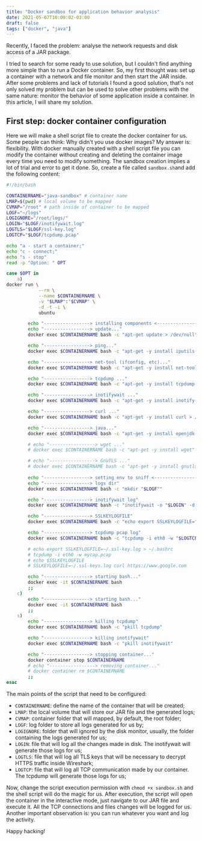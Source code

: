 ```yaml
---
title: "Docker sandbox for application behavior analysis"
date: 2021-05-07T10:00:02-03:00
draft: false
tags: ["docker", "java"]
---
```


Recently, I faced the problem: analyse the network requests and disk access of a JAR package.

I tried to search for some ready to use solution, but I couldn't find anything more simple than to run a Docker container. So, my first thought was: set up a container with a network and file monitor and then start the JAR inside. After some problems and lack of tutorials I found a good solution, that's not only solved my problem but can be used to solve other problems with the same nature: monitor the behavior of some application inside a container. In this article, I will share my solution.

## First step: docker container configuration

Here we will make a shell script file to create the docker container for us. Some people can think: Why didn't you use docker images? My answer is: flexibility. With docker manually created with a shell script file you can modify the container without creating and deleting the container image every time you need to modify something. The sandbox creation implies a lot of trial and error to get it done.
So, create a file called `sandbox.sh`and add the following content:

```bash
#!/bin/bash

CONTAINERNAME="java-sandbox" # container name
LMAP=$(pwd) # local volume to be mapped
CVMAP="/root" # path inside of container to be mapped
LOGF="~/logs"
LOGIGNORE="/root/logs/"
LOGIN="$LOGF/inotifywait.log"
LOGTLS="$LOGF/ssl-key.log"
LOGTCP="$LOGF/tcpdump.pcap"

echo "a - start a container;"
echo "c - connect;"
echo "s - stop"
read -p "Option: " OPT

case $OPT in
	a)
docker run \
			--rm \
			--name $CONTAINERNAME \
			-v "$LMAP":"$CVMAP" \
			-d -t -i \
			ubuntu 

		echo "-----------------> installing components <-----------------" 
		echo "-----------------> update..."
		docker exec $CONTAINERNAME bash -c "apt-get update > /dev/null"

		echo "-----------------> ping..."
		docker exec $CONTAINERNAME bash -c "apt-get -y install iputils-ping > /dev/null"

		echo "-----------------> net-tool (ifconfig, etc)..."
		docker exec $CONTAINERNAME bash -c "apt-get -y install net-tools > /dev/null"

		echo "-----------------> tcpdump ..."
		docker exec $CONTAINERNAME bash -c "apt-get -y install tcpdump > /dev/null"

		echo "-----------------> inotifywait ..."
		docker exec $CONTAINERNAME bash -c "apt-get -y install inotify-tools > /dev/null"

		echo "-----------------> curl ..."
		docker exec $CONTAINERNAME bash -c "apt-get -y install curl > /dev/null"

		echo "-----------------> java..."
		docker exec $CONTAINERNAME bash -c "apt-get -y install openjdk-11-jdk > /dev/null"

		# echo "-----------------> wget ..."
		# docker exec $CONTAINERNAME bash -c "apt-get -y install wget"

		# echo "-----------------> GnuTLS ..."
		# docker exec $CONTAINERNAME bash -c "apt-get -y install gnutls-bin"
		
		echo "-----------------> setting env to sniff <-----------------"
		echo "-----------------> logs dir"
		docker exec $CONTAINERNAME bash -c "mkdir "$LOGF""

		echo "-----------------> inotifywait log"
		docker exec $CONTAINERNAME bash -c "inotifywait -o "$LOGIN" -d -r @"$LOGIGNORE"  -m /"

		echo "-----------------> SSLKEYLOGFILE"
		docker exec $CONTAINERNAME bash -c "echo export SSLKEYLOGFILE="$LOGTLS" > ~/.bashrc && source ~/.bashrc"

		echo "-----------------> tcpdump pcap log"
		docker exec $CONTAINERNAME bash -c "tcpdump -i eth0 -w "$LOGTCP" &"

		# echo export SSLKEYLOGFILE=~/.ssl-key.log > ~/.bashrc
		# tcpdump -i eth0 -w mycap.pcap
		# echo $SSLKEYLOGFILE
		# SSLKEYLOGFILE=~/.ssl-keys.log curl https://www.google.com

		echo "-----------------> starting bash..."
		docker exec -it $CONTAINERNAME bash
		;;
	c)
		echo "-----------------> starting bash..."
		docker exec -it $CONTAINERNAME bash
		;;
	s)
		echo "-----------------> killing tcpdump"
		docker exec $CONTAINERNAME bash -c "pkill tcpdump"

		echo "-----------------> killing inotifywait"
		docker exec $CONTAINERNAME bash -c "pkill inotifywait"

		echo "-----------------> stopping container..."
		docker container stop $CONTAINERNAME
		# echo "-----------------> removing container..."
		# docker container rm $CONTAINERNAME
		;;
esac
```

The main points of the script that need to be configured:

* `CONTAINERNAME`: define the name of the container that will be created;
* `LMAP`: the local volume that will store our JAR file and the generated logs;
* `CVMAP`: container folder that will mapped, by default, the root folder;
* `LOGF`: log folder to store all logs generated for us by;
* `LOGIGNORE`: folder that will ignored by the disk monitor, usually, the folder containing the logs generated for us;
* `LOGIN`: file that will log all the changes made in disk. The inotifywait will generate those logs for us;
* `LOGTLS`: file that will log all TLS keys that will be necessary to decrypt HTTPS traffic inside Wireshark;
* `LOGTCP`: file that will log all TCP communication made by our container. The tcpdump will generate those logs for us;

Now, change the script execution permission with `chmod +x sandbox.sh` and the shell script will do the magic for us. After execution, the script will open the container in the interactive mode, just navigate to our JAR file and execute it. All the TCP connections and files changes will be logged for us.
Another important observation is: you can run whatever you want and log the activity.

Happy hacking!
